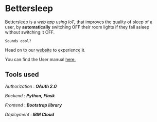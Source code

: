 # Bettersleep
Bettersleep is a *web app using IoT*, that improves the quality of sleep of a user, by **automatically** switching OFF their room lights if they fall asleep without switching it OFF. 

`Sounds cool?`

Head on to our [website](https://bettersleep.eu-gb.mybluemix.net/) to experience it.

You can find the User manual [here.](main/uploads/user_manual.pdf)

## Tools used
*Authorization* : ***OAuth 2.0***

*Backend* : ***Python, Flask***

*Frontend* : ***Bootstrap library***

*Deployment* : ***IBM Cloud***
